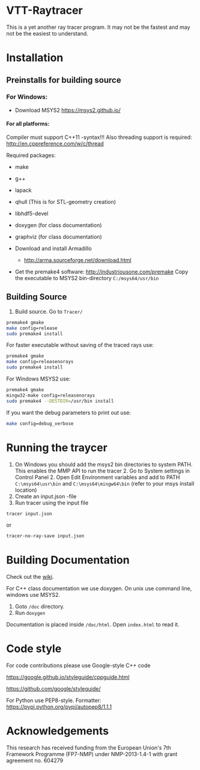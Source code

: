 # VTT-Raytracer

This is a yet another ray tracer program. It may not be the fastest and may not be the easiest to understand.

# Installation

## Preinstalls for building source

### For Windows:

* Download MSYS2
https://msys2.github.io/

#### For all platforms:

Compiler must support C++11 -syntax!!! Also threading support is required:
http://en.cppreference.com/w/c/thread


Required packages:

   * make
   * g++
   * lapack
   * qhull (This is for STL-geometry creation)
   * libhdf5-devel
   * doxygen (for class documentation)
   * graphviz (for class documentation)


   * Download and install Armadillo
      * http://arma.sourceforge.net/download.html
   * Get the premake4 software: http://industriousone.com/premake Copy the executable to MSYS2 bin-directory `C:/msys64/usr/bin`

## Building Source

1. Build source. Go to ```Tracer/```

```bash
premake4 gmake
make config=release
sudo premake4 install
```
For faster executable without saving of the traced rays use:
```bash
premake4 gmake
make config=releasenorays
sudo premake4 install
```
For Windows MSYS2 use:
```bash
premake4 gmake
mingw32-make config=releasenorays
sudo premake4 --DESTDIR=/usr/bin install
```

If you want the debug parameters to print out use:

```bash
make config=debug_verbose
```

# Running the traycer

1. On Windows you should add the msys2 bin directories to system PATH. This enables the MMP API to run the tracer
   2. Go to System settings in Control Panel
   2. Open Edit Environment variables and add to PATH ```C:\msys64\usr\bin``` and ```C:\msys64\mingw64\bin``` (refer to your msys install location)
1. Create an input.json -file
1. Run tracer using the input file

```bash
tracer input.json
```
or
```bash
tracer-no-ray-save input.json
```

# Building Documentation

Check out the [wiki](https://github.com/ollitapa/VTT-Raytracer/wiki
).

For C++ class documentation we use doxygen.
On unix use command line, windows use MSYS2.

1. Goto `/doc` directory.
1. Run `doxygen`

Documentation is placed inside `/doc/html`. Open `index.html` to read it.


# Code style

For code contributions please use Google-style C++ code

https://google.github.io/styleguide/cppguide.html

https://github.com/google/styleguide/

For Python use PEP8-style. Formatter:
https://pypi.python.org/pypi/autopep8/1.1.1



# Acknowledgements

This research has received funding from the European Union's 7th Framework Programme (FP7-NMP) under NMP-2013-1.4-1 with grant agreement no. 604279